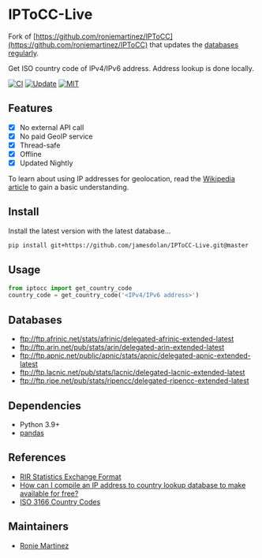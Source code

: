 # IPToCC-Live
Fork of [https://github.com/roniemartinez/IPToCC](https://github.com/roniemartinez/IPToCC) that updates the [databases regularly](https://github.com/jamesdolan/IPToCC-Live/actions/workflows/update.yml).

Get ISO country code of IPv4/IPv6 address. Address lookup is done locally.

[![CI](https://github.com/jamesdolan/IPToCC-Live/actions/workflows/ci.yml/badge.svg)](https://github.com/jamesdolan/IPToCC-Live/actions/workflows/ci.yml)
[![Update](https://github.com/jamesdolan/IPToCC-Live/actions/workflows/update.yml/badge.svg)](https://github.com/jamesdolan/IPToCC-Live/actions/workflows/update.yml)
[![MIT](https://img.shields.io/badge/license-MIT-blue.svg)](https://github.com/jamesdolan/IPToCC-Live/blob/master/LICENSE)

## Features
- [x] No external API call
- [x] No paid GeoIP service
- [x] Thread-safe
- [x] Offline
- [x] Updated Nightly 

To learn about using IP addresses for geolocation, read the [Wikipedia article](https://en.wikipedia.org/wiki/Geolocation_software) to gain a basic understanding.

## Install
Install the latest version with the latest database...
```bash
pip install git+https://github.com/jamesdolan/IPToCC-Live.git@master
```

## Usage
```python
from iptocc import get_country_code
country_code = get_country_code('<IPv4/IPv6 address>')
```

## Databases
- ftp://ftp.afrinic.net/stats/afrinic/delegated-afrinic-extended-latest
- ftp://ftp.arin.net/pub/stats/arin/delegated-arin-extended-latest
- ftp://ftp.apnic.net/public/apnic/stats/apnic/delegated-apnic-extended-latest
- ftp://ftp.lacnic.net/pub/stats/lacnic/delegated-lacnic-extended-latest
- ftp://ftp.ripe.net/pub/stats/ripencc/delegated-ripencc-extended-latest

## Dependencies
- Python 3.9+
- [pandas](https://github.com/pandas-dev/pandas)

## References
- [RIR Statistics Exchange Format](https://www.apnic.net/about-apnic/corporate-documents/documents/resource-guidelines/rir-statistics-exchange-format/)
- [How can I compile an IP address to country lookup database to make available for free?](https://webmasters.stackexchange.com/questions/34628/how-can-i-compile-an-ip-address-to-country-lookup-database-to-make-available-for)
- [ISO 3166 Country Codes](https://dev.maxmind.com/geoip/legacy/codes/iso3166/)

## Maintainers
- [Ronie Martinez](mailto:ronmarti18@gmail.com)
